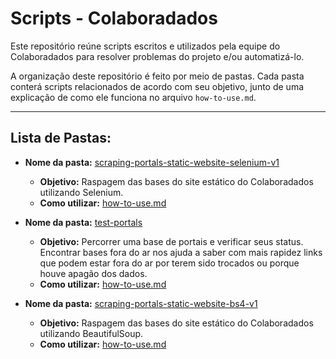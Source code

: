 # Scripts - Colaboradados

Este repositório reúne scripts escritos e utilizados pela equipe do Colaboradados para resolver problemas do projeto e/ou automatizá-lo.

A organização deste repositório é feito por meio de pastas. Cada pasta conterá scripts relacionados de acordo com seu objetivo, junto de uma explicação de como ele funciona no arquivo `how-to-use.md`.

---

## Lista de Pastas:

-  **Nome da pasta:** [scraping-portals-static-website-selenium-v1](https://github.com/colaboradados/scripts/tree/master/scraping-portals-static-website-selenium-v1)
	- **Objetivo:** Raspagem das bases do site estático do Colaboradados utilizando Selenium.
	- **Como utilizar:** [how-to-use.md](https://github.com/colaboradados/scripts/blob/master/scraping-portals-static-website-selenium-v1/how-to-use.md)


- **Nome da pasta:** [test-portals](https://github.com/colaboradados/scripts/tree/master/test-portals)
	- **Objetivo:** Percorrer uma base de portais e verificar seus status. Encontrar bases fora do ar nos ajuda a saber com mais rapidez links que podem estar fora do ar por terem sido trocados ou porque houve apagão dos dados.
  - **Como utilizar:** [how-to-use.md](https://github.com/colaboradados/scripts/tree/master/test-portals/how-to-use.md)


-  **Nome da pasta:** [scraping-portals-static-website-bs4-v1](https://github.com/colaboradados/scripts/tree/master/scraping-portals-static-website-bs4-v1)
	- **Objetivo:** Raspagem das bases do site estático do Colaboradados utilizando BeautifulSoup.
	- **Como utilizar:** [how-to-use.md](https://github.com/colaboradados/scripts/blob/master/scraping-portals-static-website-bs4-v1/how-to-use.md)
